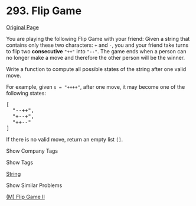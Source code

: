 # 293. Flip Game

[Original Page](https://leetcode.com/problems/flip-game/)

You are playing the following Flip Game with your friend: Given a string that contains only these two characters: `+` and `-`, you and your friend take turns to flip two **consecutive** `"++"` into `"--"`. The game ends when a person can no longer make a move and therefore the other person will be the winner.

Write a function to compute all possible states of the string after one valid move.

For example, given `s = "++++"`, after one move, it may become one of the following states:

<pre>[
  "--++",
  "+--+",
  "++--"
]
</pre>

If there is no valid move, return an empty list `[]`.

<div>

<div id="company_tags" class="btn btn-xs btn-warning">Show Company Tags</div>

<span class="hidebutton" style="display: none;">[Google](/company/google/)</span></div>

<div>

<div id="tags" class="btn btn-xs btn-warning">Show Tags</div>

<span class="hidebutton">[String](/tag/string/)</span></div>

<div>

<div id="similar" class="btn btn-xs btn-warning">Show Similar Problems</div>

<span class="hidebutton">[(M) Flip Game II](/problems/flip-game-ii/)</span></div>